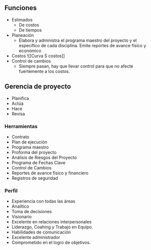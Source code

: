 ## Funciones
- Estimados
	- De costos
	- De tiempos
- Planeación
	- Elabora y administra el programa maestro del proyecto y el específico de cada disciplina. Emite reportes de avance físico y económico
- Costos
![[Curva S costos]]
- Control de cambios
	- Siempre pasan, hay que llevar control para que no afecte fuertemente a los costos. 

## Gerencia de proyecto
- Planifica
- Actúa
- Hace
- Revisa
### Herramientas
- Contrato
- Plan de ejecución
- Programa maestro
- Proforma del proyecto
- Análisis de Riesgos del Proyecto
- Programa de Fechas Clave
- Control de Cambios
- Reportes de avance fìsico y financiero
- Registros de seguridad

### Perfil
- Experiencia con todas las áreas
- Analítico
- Toma de decisiones
- Visionario
- Excelente en relaciones interpersonales
- Liderazgo, Coahing y Trabajo en Equipo. 
- Habilidades de comunicación
- Excelente administrador
- Comprometido en el logro de objetivos.
